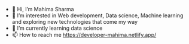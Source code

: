 - 👋 Hi, I’m Mahima Sharma
- 👀 I’m interested in Web development, Data science, Machine learning and exploring new technologies that come my way
- 🌱 I’m currently learning data science
- 📫 How to reach me https://developer-mahima.netlify.app/

<!---
mahi-ma/mahi-ma is a ✨ special ✨ repository because its `README.md` (this file) appears on your GitHub profile.
You can click the Preview link to take a look at your changes.
--->
